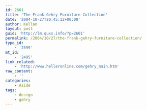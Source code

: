 ```yaml
---
id: 2601
title: 'The Frank Gehry Furniture Collection'
date: '2004-10-27T20:45:12+00:00'
author: Kellan
layout: post
guid: 'http://lm.quxx.info/?p=2601'
permalink: /2004/10/27/the-frank-gehry-furniture-collection/
typo_id:
    - '2599'
mt_id:
    - '2495'
link_related:
    - 'http://www.helleronline.com/gehry_main.htm'
raw_content:
    - ''
categories:
    - Aside
tags:
    - design
    - gehry
---
```


